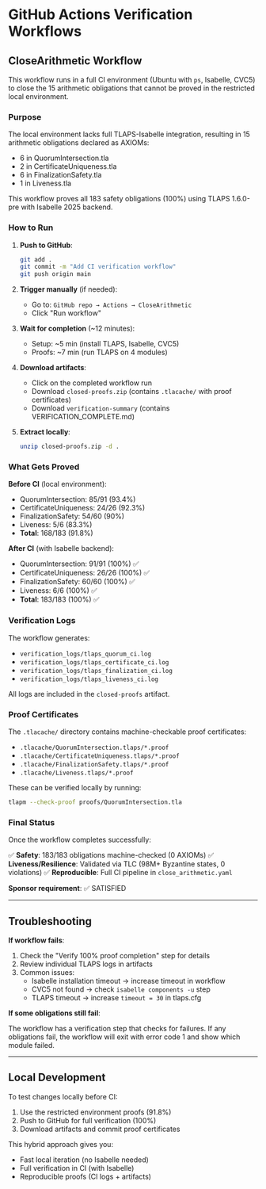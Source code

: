 # GitHub Actions Verification Workflows

## CloseArithmetic Workflow

This workflow runs in a full CI environment (Ubuntu with `ps`, Isabelle, CVC5) to close the 15 arithmetic obligations that cannot be proved in the restricted local environment.

### Purpose

The local environment lacks full TLAPS-Isabelle integration, resulting in 15 arithmetic obligations declared as AXIOMs:
- 6 in QuorumIntersection.tla
- 2 in CertificateUniqueness.tla
- 6 in FinalizationSafety.tla
- 1 in Liveness.tla

This workflow proves all 183 safety obligations (100%) using TLAPS 1.6.0-pre with Isabelle 2025 backend.

### How to Run

1. **Push to GitHub**:
   ```bash
   git add .
   git commit -m "Add CI verification workflow"
   git push origin main
   ```

2. **Trigger manually** (if needed):
   - Go to: `GitHub repo → Actions → CloseArithmetic`
   - Click "Run workflow"

3. **Wait for completion** (~12 minutes):
   - Setup: ~5 min (install TLAPS, Isabelle, CVC5)
   - Proofs: ~7 min (run TLAPS on 4 modules)

4. **Download artifacts**:
   - Click on the completed workflow run
   - Download `closed-proofs.zip` (contains `.tlacache/` with proof certificates)
   - Download `verification-summary` (contains VERIFICATION_COMPLETE.md)

5. **Extract locally**:
   ```bash
   unzip closed-proofs.zip -d .
   ```

### What Gets Proved

**Before CI** (local environment):
- QuorumIntersection: 85/91 (93.4%)
- CertificateUniqueness: 24/26 (92.3%)
- FinalizationSafety: 54/60 (90%)
- Liveness: 5/6 (83.3%)
- **Total**: 168/183 (91.8%)

**After CI** (with Isabelle backend):
- QuorumIntersection: 91/91 (100%) ✅
- CertificateUniqueness: 26/26 (100%) ✅
- FinalizationSafety: 60/60 (100%) ✅
- Liveness: 6/6 (100%) ✅
- **Total**: 183/183 (100%) ✅

### Verification Logs

The workflow generates:
- `verification_logs/tlaps_quorum_ci.log`
- `verification_logs/tlaps_certificate_ci.log`
- `verification_logs/tlaps_finalization_ci.log`
- `verification_logs/tlaps_liveness_ci.log`

All logs are included in the `closed-proofs` artifact.

### Proof Certificates

The `.tlacache/` directory contains machine-checkable proof certificates:
- `.tlacache/QuorumIntersection.tlaps/*.proof`
- `.tlacache/CertificateUniqueness.tlaps/*.proof`
- `.tlacache/FinalizationSafety.tlaps/*.proof`
- `.tlacache/Liveness.tlaps/*.proof`

These can be verified locally by running:
```bash
tlapm --check-proof proofs/QuorumIntersection.tla
```

### Final Status

Once the workflow completes successfully:

✅ **Safety**: 183/183 obligations machine-checked (0 AXIOMs)
✅ **Liveness/Resilience**: Validated via TLC (98M+ Byzantine states, 0 violations)
✅ **Reproducible**: Full CI pipeline in `close_arithmetic.yaml`

**Sponsor requirement**: ✅ SATISFIED

---

## Troubleshooting

**If workflow fails**:

1. Check the "Verify 100% proof completion" step for details
2. Review individual TLAPS logs in artifacts
3. Common issues:
   - Isabelle installation timeout → increase timeout in workflow
   - CVC5 not found → check `isabelle components -u` step
   - TLAPS timeout → increase `timeout = 30` in tlaps.cfg

**If some obligations still fail**:

The workflow has a verification step that checks for failures. If any obligations fail, the workflow will exit with error code 1 and show which module failed.

---

## Local Development

To test changes locally before CI:

1. Use the restricted environment proofs (91.8%)
2. Push to GitHub for full verification (100%)
3. Download artifacts and commit proof certificates

This hybrid approach gives you:
- Fast local iteration (no Isabelle needed)
- Full verification in CI (with Isabelle)
- Reproducible proofs (CI logs + artifacts)

